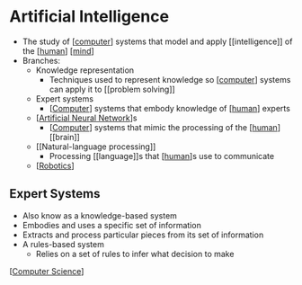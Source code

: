 # Artificial Intelligence

- The study of [[computer]] systems that model and apply [[intelligence]] of the [[human]] [[mind]]
- Branches:
  - Knowledge representation
    - Techniques used to represent knowledge so [[computer]] systems can apply it to [[problem solving]]
  - Expert systems
    - [[Computer]] systems that embody knowledge of [[human]] experts
  - [[Artificial Neural Network]]s
    - [[Computer]] systems that mimic the processing of the [[human]] [[brain]]
  - [[Natural-language processing]]
    - Processing [[language]]s that [[human]]s use to communicate
  - [[Robotics]]

## Expert Systems

- Also know as a knowledge-based system
- Embodies and uses a specific set of information
- Extracts and process particular pieces from its set of information
- A rules-based system
  - Relies on a set of rules to infer what decision to make

[[Computer Science]]

[//begin]: # "Autogenerated link references for markdown compatibility"
[Computer]: computer "Computer"
[human]: human "Human"
[mind]: mind "Mind"
[Artificial Neural Network]: artificial-neural-network "Artificial Neural Network"
[Robotics]: robotics "Robotics"
[Computer Science]: computer-science "Computer Science"
[//end]: # "Autogenerated link references"